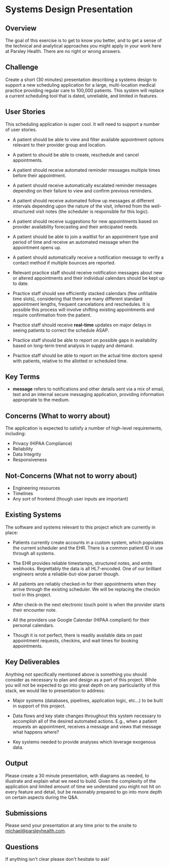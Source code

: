 # Systems Design Presentation

## Overview

The goal of this exercise is to get to know you better, and to get a sense of
the technical and analytical approaches you might apply in your work here at
Parsley Health. There are no right or wrong answers.

## Challenge

Create a short (30 minutes) presentation describing a systems design to support
a new scheduling application for a large, multi-location medical practice
providing regular care to 100,000 patients. This system will replace a current
scheduling tool that is dated, unreliable, and limited in features.

## User Stories

This scheduling application is super cool. It will need to support a number of
user stories.

- A patient should be able to view and filter available appointment options
  relevant to their provider group and location.

- A patient to should be able to create, reschedule and cancel appointments.

- A patient should receive automated reminder messages multiple times before
  their appointment.

- A patient should receive automatically escalated reminder messages depending
  on their failure to view and confirm previous reminders.

- A patient should receive automated follow up messages at different intervals
  depending upon the nature of the visit, inferred from the well-structured
  visit notes (the scheduler is responsible for this logic).

- A patient should receive suggestions for new appointments based on provider
  availability forecasting and their anticipated needs.

- A patient should be able to join a waitlist for an appointment type and period
  of time and receive an automated message when the appointment opens up.

- A patient should automatically receive a notification message to verify a
  contact method if multiple bounces are reported.

- Relevant practice staff should receive notification messages about new or
  altered appointments and their individual calendars should be kept up to date.

- Practice staff should see efficiently stacked calendars (few unfillable time
  slots), considering that there are many different standard appointment
  lengths, frequent cancelations and reschedules. It is possible this process
  will involve shifting existing appointments and require confirmation from the
  patient.

- Practice staff should receive **real-time** updates on major delays in seeing
  patients to correct the schedule ASAP.

- Practice staff should be able to report on possible gaps in availability based
  on long-term trend analysis in supply and demand.

- Practice staff should be able to report on the actual time doctors spend with
  patients, relative to the allotted or scheduled time.

## Key Terms

- **message** refers to notifications and other details sent via a mix of email,
  text and an internal secure messaging application, providing information
  appropriate to the medium.

## Concerns (What to worry about)

The application is expected to satisfy a number of high-level requirements,
including:

- Privacy (HIPAA Compliance)
- Reliability
- Data Integrity
- Responsiveness

## Not-Concerns (What not to worry about)

- Engineering resources
- Timelines
- Any sort of frontend (though user inputs are important)

## Existing Systems

The software and systems relevant to this project which are currently in place:

- Patients currently create accounts in a custom system, which populates the
  current scheduler and the EHR. There is a common patient ID in use through all
  systems.

- The EHR provides reliable timestamps, structured notes, and emits webhooks.
  Regrettably the data is all HL7-encoded. One of our brilliant engineers wrote
  a reliable-but-slow parser though.

- All patients are reliably checked-in for their appointments when they arrive
  through the existing scheduler. We will be replacing the checkin tool in this
  project.

- After check-in the next electronic touch point is when the provider starts
  their encounter note.

- All the providers use Google Calendar (HIPAA compliant) for their personal
  calendars.

- Though it is not perfect, there is readily available data on past appointment
  requests, checkins, and wait times for booking appointments.

## Key Deliverables

Anything not specifically mentioned above is something you should consider as
necessary to plan and design as a part of this project. While you will not be
expected to go into great depth on any particularlity of this stack, we would
like to presentation to address:

- Major systems (databases, pipelines, application logic, etc...) to be built in
  support of this project.

- Data flows and key state changes throughout this system necessary to
  accomplish all of the desired automated actions. E.g., when a patient requests
  an appointment, receives a message and views that message what happens where?

- Key systems needed to provide analyses which leverage exogenous data.

## Output

Please create a 30 minute presentation, with diagrams as needed, to illustrate
and explain what we need to build. Given the complexity of the application and
limited amount of time we understand you might not hit on every feature and
detail, but be reasonably prepared to go into more depth on certain aspects
during the Q&A.

## Submissions

Please send your presentation at any time prior to the onsite to
[michael@parsleyhealth.com](mailto:michael@parsleyhealth.com).

## Questions

If anything isn't clear please don't hesitate to ask!
